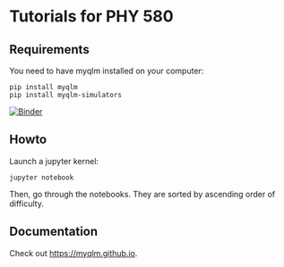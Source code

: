 # Tutorials for PHY 580

## Requirements

You need to have myqlm installed on your computer:

	pip install myqlm
	pip install myqlm-simulators

[![Binder](https://mybinder.org/badge_logo.svg)](https://mybinder.org/v2/gh/tayral/phy580_tutorials/HEAD)


## Howto

Launch a jupyter kernel:

	jupyter notebook

Then, go through the notebooks. They are sorted by ascending order of difficulty.

## Documentation

Check out https://myqlm.github.io.

